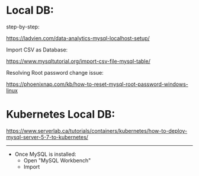 # Local DB:

step-by-step: 

https://ladvien.com/data-analytics-mysql-localhost-setup/

Import CSV as Database:

https://www.mysqltutorial.org/import-csv-file-mysql-table/

Resolving Root password change issue:

https://phoenixnap.com/kb/how-to-reset-mysql-root-password-windows-linux

# Kubernetes Local DB:

https://www.serverlab.ca/tutorials/containers/kubernetes/how-to-deploy-mysql-server-5-7-to-kubernetes/

_________


- Once MySQL is installed:
  - Open "MySQL Workbench"
  - Import 
